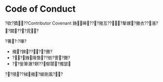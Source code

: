 ﻿# Code of Conduct

?砍?獢??Contributor Covenant 銵皞???隞亙???摰嫘?撖衣??漲??閮???雿?

?箸??嚗?
- 撠?銝????撽?
- ??銵降憿??舫?霅?撖?
- ??鈭箄澈?餅??郁閬?擉瑟

??隢??梯撠?蝬剛風??
